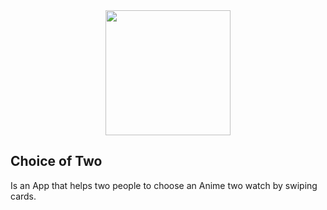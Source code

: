 

<div id="header" align="center">
  <img src="https://github.com/YaroslavSokolov0372/ChoiceOfTwo/assets/133239761/5e44afc0-b917-4847-a9da-28991644935f" width="200" height="200">
</div>

## Choice of Two

Is an App that helps two people to choose an Anime two watch by swiping cards.


